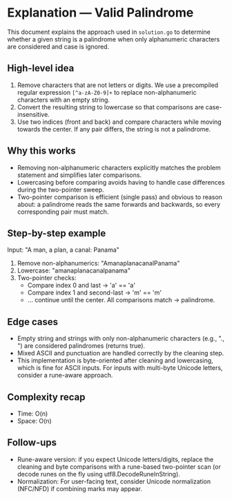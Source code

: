 # Explanation — Valid Palindrome

This document explains the approach used in `solution.go` to determine whether a given string is a palindrome when only alphanumeric characters are considered and case is ignored.

High-level idea
----------------
1. Remove characters that are not letters or digits. We use a precompiled regular expression `[^a-zA-Z0-9]+` to replace non-alphanumeric characters with an empty string.
2. Convert the resulting string to lowercase so that comparisons are case-insensitive.
3. Use two indices (front and back) and compare characters while moving towards the center. If any pair differs, the string is not a palindrome.

Why this works
---------------
- Removing non-alphanumeric characters explicitly matches the problem statement and simplifies later comparisons.
- Lowercasing before comparing avoids having to handle case differences during the two-pointer sweep.
- Two-pointer comparison is efficient (single pass) and obvious to reason about: a palindrome reads the same forwards and backwards, so every corresponding pair must match.

Step-by-step example
--------------------
Input: "A man, a plan, a canal: Panama"

1. Remove non-alphanumerics: "AmanaplanacanalPanama"
2. Lowercase: "amanaplanacanalpanama"
3. Two-pointer checks:
   - Compare index 0 and last -> 'a' == 'a'
   - Compare index 1 and second-last -> 'm' == 'm'
   - ... continue until the center. All comparisons match → palindrome.

Edge cases
----------
- Empty string and strings with only non-alphanumeric characters (e.g., "., ") are considered palindromes (returns true).
- Mixed ASCII and punctuation are handled correctly by the cleaning step.
- This implementation is byte-oriented after cleaning and lowercasing, which is fine for ASCII inputs. For inputs with multi-byte Unicode letters, consider a rune-aware approach.

Complexity recap
-----------------
- Time: O(n)
- Space: O(n)

Follow-ups
----------
- Rune-aware version: if you expect Unicode letters/digits, replace the cleaning and byte comparisons with a rune-based two-pointer scan (or decode runes on the fly using utf8.DecodeRuneInString).
- Normalization: For user-facing text, consider Unicode normalization (NFC/NFD) if combining marks may appear.
